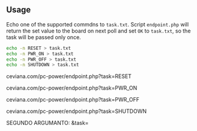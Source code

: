 ## Usage

Echo one of the supported commdns to `task.txt`.
Script `endpoint.php` will return the set value to the board on next poll
and set `OK` to `task.txt`, so the task will be passed only once.

```bash
echo -n RESET > task.txt
echo -n PWR_ON > task.txt
echo -n PWR_OFF > task.txt
echo -n SHUTDOWN > task.txt
```

ceviana.com/pc-power/endpoint.php?task=RESET

ceviana.com/pc-power/endpoint.php?task=PWR_ON

ceviana.com/pc-power/endpoint.php?task=PWR_OFF 

ceviana.com/pc-power/endpoint.php?task=SHUTDOWN 


SEGUNDO ARGUMANTO: 
&task=